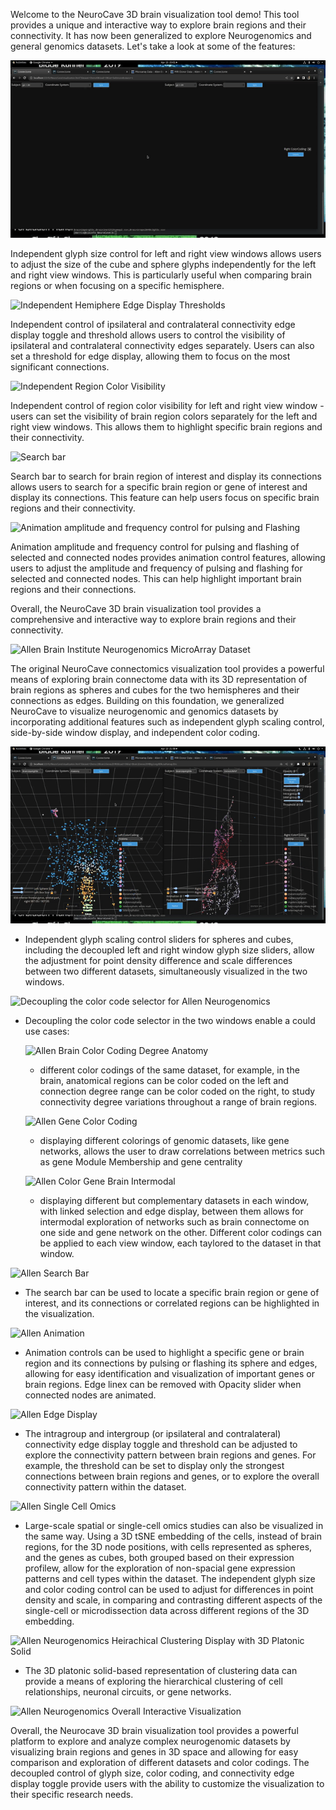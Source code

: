 Welcome to the NeuroCave 3D brain visualization tool demo! This tool provides a 
unique and interactive way to explore brain regions and their connectivity. It has now
been generalized to explore Neurogenomics and general genomics datasets. Let's take a 
look at some of the features:

![Independent Glyph Slider Control](BrainGlyphs.gif)

Independent glyph size control for left and right view windows allows 
users to adjust the size of the cube and sphere glyphs independently for the left 
and right view windows. This is particularly useful when comparing brain regions or 
when focusing on a specific hemisphere.

![Independent Hemiphere Edge Display Thresholds](BrainEdges.gif)

Independent control of ipsilateral and contralateral connectivity edge display 
toggle and threshold allows users to control the visibility of ipsilateral 
and contralateral connectivity edges separately. Users can also set a threshold for 
edge display, allowing them to focus on the most significant connections.

![Independent Region Color Visibility](BrainRegions.gif)

Independent control of region color visibility for left and right view window - 
users can set the visibility of brain region colors separately for the left and 
right view windows. This allows them to highlight specific brain regions and their 
connectivity.

![Search bar](BrainSearch.gif)

Search bar to search for brain region of interest and display its connections allows users to search for a specific brain region or gene of interest 
and display its connections. This feature can help users focus on specific brain 
regions and their connectivity.

![Animation amplitude and frequency control for pulsing and Flashing](BrainAnim.gif)

Animation amplitude and frequency control for pulsing and flashing of selected and 
connected nodes provides animation control features, allowing users to 
adjust the amplitude and frequency of pulsing and flashing for selected and 
connected nodes. This can help highlight important brain regions and their connections.

Overall, the NeuroCave 3D brain visualization tool provides a comprehensive and 
interactive way to explore brain regions and their connectivity.

![Allen Brain Institute Neurogenomics MicroArray Dataset](AllenGenomics.gif)

The original NeuroCave connectomics visualization tool provides a powerful means of 
exploring brain connectome data with its 3D representation of brain regions as spheres 
and cubes for the two hemispheres 
and their connections as edges. Building on this foundation, we generalized NeuroCave to 
visualize neurogenomic and genomics datasets by incorporating additional features 
such as independent glyph scaling control, side-by-side window display, and independent 
color coding. 

![Allen Neurogenomics Glyph Scaling](AllenGlyphs.gif)

- Independent glyph scaling control sliders for spheres and cubes, including the decoupled 
left and right window glyph size sliders, allow the adjustment for point density difference 
and scale differences between two different datasets, simultaneously visualized in the two windows.

![Decoupling the color code selector for Allen Neurogenomics](AllenRegions.gif)

-  Decoupling the color code selector in the two windows enable a could use cases:

	![Allen Brain Color Coding Degree Anatomy](AllenDegree.gif)

	- different color codings of the same dataset, for example, in the brain, anatomical regions can be 
	color coded on the left and connection degree range can be color coded on the right, to study 
	connectivity degree variations throughout a range of brain regions.

	![Allen Gene Color Coding ](AllenGeneCentrality.gif)

	- displaying different colorings of genomic datasets, like gene networks, allows the user to draw 
	correlations between metrics such as gene Module Membership and gene centrality 
	
	![Allen Color Gene Brain Intermodal](AllenIntermodal.gif)

	- displaying different but complementary datasets in each window, with linked selection and edge display, 
	between them allows for intermodal exploration of networks such as brain connectome on one side and gene 
	network on the other. Different color codings can be applied to each view window, each taylored to the 
	dataset in that window.

![Allen Search Bar](AllenSearch.gif)

- The search bar can be used to locate a specific brain region or gene of interest, and its connections 
or correlated regions can be highlighted in the visualization.

![Allen Animation](AllenAnimations.gif)

- Animation controls can be used to highlight a specific gene or brain region and its connections by pulsing 
or flashing its sphere and edges, allowing for easy identification and visualization of important genes or 
brain regions. Edge linex can be removed with Opacity slider when connected nodes are animated.

![Allen Edge Display](AllenEdges.gif)

- The intragroup and intergroup (or ipsilateral and contralateral) connectivity edge display toggle and threshold 
can be adjusted to explore 
the connectivity pattern between brain regions and genes. For example, the threshold can be set to display only 
the strongest connections between brain regions and genes, or to explore the overall connectivity pattern within 
the dataset.

![Allen Single Cell Omics](AllenOmics.gif)

- Large-scale spatial or single-cell omics studies can also be visualized in the same way. Using a 3D tSNE embedding of 
the cells, instead of brain regions, for the 3D node positions, with cells represented as spheres, and the genes as cubes,
both grouped based on their expression profilew, allow for the exploration of non-spacial gene expression patterns and 
cell types within the dataset. 
The independent glyph size and color coding control can be used to adjust for differences in point density and scale, 
in comparing and contrasting different aspects of the single-cell or microdissection data across different regions 
of the 3D embedding.

![Allen Neurogenomics Heirachical Clustering Display with 3D Platonic Solid]()

- The 3D platonic solid-based representation of clustering data can provide a means of
exploring the hierarchical clustering of cell relationships, neuronal circuits, or
gene networks.

![Allen Neurogenomics Overall Interactive Visualization](AllenNeuroGenomics.gif)

Overall, the Neurocave 3D brain visualization tool provides a powerful platform to explore and analyze complex 
neurogenomic datasets by visualizing brain regions and genes in 3D space and allowing for easy comparison and 
exploration of different datasets and color codings. The decoupled control of glyph size, color coding, and 
connectivity edge display toggle provide users with the ability to customize the visualization to their specific 
research needs.